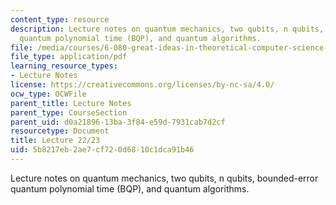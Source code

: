 ```yaml
---
content_type: resource
description: Lecture notes on quantum mechanics, two qubits, n qubits, bounded-error
  quantum polynomial time (BQP), and quantum algorithms.
file: /media/courses/6-080-great-ideas-in-theoretical-computer-science-spring-2008/5b8217eb2ae7cf720d6810c1dca91b46_lec22_23.pdf
file_type: application/pdf
learning_resource_types:
- Lecture Notes
license: https://creativecommons.org/licenses/by-nc-sa/4.0/
ocw_type: OCWFile
parent_title: Lecture Notes
parent_type: CourseSection
parent_uid: d0a21896-13ba-3f84-e59d-7931cab7d2cf
resourcetype: Document
title: Lecture 22/23
uid: 5b8217eb-2ae7-cf72-0d68-10c1dca91b46
---
```

Lecture notes on quantum mechanics, two qubits, n qubits, bounded-error quantum polynomial time (BQP), and quantum algorithms.